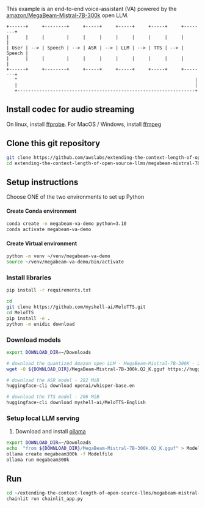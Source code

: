 This example is an end-to-end voice-assistant (VA) powered by the [amazon/MegaBeam-Mistral-7B-300k](https://huggingface.co/amazon/MegaBeam-Mistral-7B-300k) open LLM.

```
+------+     +--------+     +-----+     +-----+     +-----+     +--------+
|      |     |        |     |     |     |     |     |     |     |        |
| User | --> | Speech | --> | ASR | --> | LLM | --> | TTS | --> | Speech |
|      |     |        |     |     |     |     |     |     |     |        |
+------+     +--------+     +-----+     +-----+     +-----+     +--------+
   ^                                                                 |
   |                                                                 |
   +-----------------------------------------------------------------+
```
## Install codec for audio streaming
On linux, install [ffprobe](https://ffmpeg.org/ffprobe.html).
For MacOS / Windows, install [ffmpeg](https://ffmpeg.org/download.html)


## Clone this git repository
```bash
git clone https://github.com/awslabs/extending-the-context-length-of-open-source-llms.git
cd extending-the-context-length-of-open-source-llms/megabeam-mistral-7b/va
```

## Setup instructions
Choose ONE of the two environments to set up Python

#### Create Conda environment
```bash
conda create -n megabeam-va-demo python=3.10
conda activate megabeam-va-demo
```

#### Create Virtual environment
```bash
python -m venv ~/venv/megabeam-va-demo
source ~/venv/megabeam-va-demo/bin/activate
```

### Install libraries
```bash
pip install -r requirements.txt

cd
git clone https://github.com/myshell-ai/MeloTTS.git
cd MeloTTS
pip install -e .
python -m unidic download
```

### Download models
```bash
export DOWNLOAD_DIR=~/Downloads

# download the quantized Amazon open LLM - MegaBeam-Mistral-7B-300K - 2.6GiB
wget -O ${DOWNLOAD_DIR}/MegaBeam-Mistral-7B-300k.Q2_K.gguf https://huggingface.co/RichardErkhov/amazon_-_MegaBeam-Mistral-7B-300k-gguf/resolve/main/MegaBeam-Mistral-7B-300k.Q2_K.gguf?download=true

# download the ASR model - 282 MiB
huggingface-cli download openai/whisper-base.en

# download the TTS model - 206 MiB
huggingface-cli download myshell-ai/MeloTTS-English
```

### Setup local LLM serving
1. Download and install [ollama](https://ollama.com/download)

```bash
export DOWNLOAD_DIR=~/Downloads
echo  "from ${DOWNLOAD_DIR}/MegaBeam-Mistral-7B-300k.Q2_K.gguf" > Modelfile
ollama create megabeam300k -f Modelfile
ollama run megabeam300k
```

## Run 
```bash
cd ~/extending-the-context-length-of-open-source-llms/megabeam-mistral-7b/va
chainlit run chainlit_app.py
```